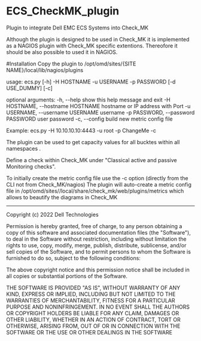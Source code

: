 # ECS_CheckMK_plugin

Plugin to integrate Dell EMC ECS Systems into Check_MK

Although the plugin is designed to be used in Check_MK it is implemented as a NAGIOS plugin with Check_MK specific extentions. Thereofore it should be also possible to used it in NAGIOS.

#Installation Copy the plugin to /opt/omd/sites/{SITE NAME}/local/lib/nagios/plugins

usage: ecs.py [-h] -H HOSTNAME -u USERNAME -p PASSWORD [-d USE_DUMMY] [-c]

optional arguments:
  -h, --help            show this help message and exit
  -H HOSTNAME, --hostname HOSTNAME
                        hostname or IP address with Port
  -u USERNAME, --username USERNAME
                        username
  -p PASSWORD, --password PASSWORD
                        user password
  -c, --config          build new metric config file

Example:
ecs.py -H 10.10.10.10:4443 -u root -p ChangeMe -c

The plugin can be used to get capacity values for all bucktes within all namespaces . 

Define a check within Check_MK under "Classical active and passive Monitoring checks".

To initially create the metric config file use the -c option (directly from the CLI not from Check_MK/nagios) The plugin will auto-create a metric config file in /opt/omd/sites//local/share/check_mk/web/plugins/metrics which allows to beautify the diagrams in Check_MK

---
  
Copyright (c) 2022 Dell Technologies

Permission is hereby granted, free of charge, to any person obtaining a copy of this software and associated documentation files (the "Software"), to deal in the Software without restriction, including without limitation the rights to use, copy, modify, merge, publish, distribute, sublicense, and/or sell copies of the Software, and to permit persons to whom the Software is furnished to do so, subject to the following conditions:

The above copyright notice and this permission notice shall be included in all copies or substantial portions of the Software.

THE SOFTWARE IS PROVIDED "AS IS", WITHOUT WARRANTY OF ANY KIND, EXPRESS OR IMPLIED, INCLUDING BUT NOT LIMITED TO THE WARRANTIES OF MERCHANTABILITY, FITNESS FOR A PARTICULAR PURPOSE AND NONINFRINGEMENT. IN NO EVENT SHALL THE AUTHORS OR COPYRIGHT HOLDERS BE LIABLE FOR ANY CLAIM, DAMAGES OR OTHER LIABILITY, WHETHER IN AN ACTION OF CONTRACT, TORT OR OTHERWISE, ARISING FROM, OUT OF OR IN CONNECTION WITH THE SOFTWARE OR THE USE OR OTHER DEALINGS IN THE SOFTWARE
